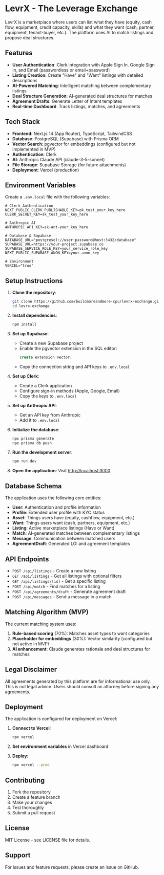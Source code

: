 # LevrX - The Leverage Exchange

LevrX is a marketplace where users can list what they have (equity, cash flow, equipment, credit capacity, skills) and what they want (cash, partner, equipment, tenant-buyer, etc.). The platform uses AI to match listings and propose deal structures.

## Features

- **User Authentication**: Clerk integration with Apple Sign In, Google Sign In, and Email (passwordless or email+password)
- **Listing Creation**: Create "Have" and "Want" listings with detailed descriptions
- **AI-Powered Matching**: Intelligent matching between complementary listings
- **Deal Structure Generation**: AI-generated deal structures for matches
- **Agreement Drafts**: Generate Letter of Intent templates
- **Real-time Dashboard**: Track listings, matches, and agreements

## Tech Stack

- **Frontend**: Next.js 14 (App Router), TypeScript, TailwindCSS
- **Database**: PostgreSQL (Supabase) with Prisma ORM
- **Vector Search**: pgvector for embeddings (configured but not implemented in MVP)
- **Authentication**: Clerk
- **AI**: Anthropic Claude API (claude-3-5-sonnet)
- **File Storage**: Supabase Storage (for future attachments)
- **Deployment**: Vercel (production)

## Environment Variables

Create a `.env.local` file with the following variables:

```env
# Clerk Authentication
NEXT_PUBLIC_CLERK_PUBLISHABLE_KEY=pk_test_your_key_here
CLERK_SECRET_KEY=sk_test_your_key_here

# Anthropic AI
ANTHROPIC_API_KEY=sk-ant-your_key_here

# Database & Supabase
DATABASE_URL="postgresql://user:password@host:5432/database"
SUPABASE_URL=https://your-project.supabase.co
SUPABASE_SERVICE_ROLE_KEY=your_service_role_key
NEXT_PUBLIC_SUPABASE_ANON_KEY=your_anon_key

# Environment
VERCEL="true"
```

## Setup Instructions

1. **Clone the repository**:
   ```bash
   git clone https://github.com/buildmoreandmore-cpu/levrx-exchange.git
   cd levrx-exchange
   ```

2. **Install dependencies**:
   ```bash
   npm install
   ```

3. **Set up Supabase**:
   - Create a new Supabase project
   - Enable the pgvector extension in the SQL editor:
     ```sql
     create extension vector;
     ```
   - Copy the connection string and API keys to `.env.local`

4. **Set up Clerk**:
   - Create a Clerk application
   - Configure sign-in methods (Apple, Google, Email)
   - Copy the keys to `.env.local`

5. **Set up Anthropic API**:
   - Get an API key from Anthropic
   - Add it to `.env.local`

6. **Initialize the database**:
   ```bash
   npx prisma generate
   npx prisma db push
   ```

7. **Run the development server**:
   ```bash
   npm run dev
   ```

8. **Open the application**:
   Visit [http://localhost:3000](http://localhost:3000)

## Database Schema

The application uses the following core entities:

- **User**: Authentication and profile information
- **Profile**: Extended user profile with KYC status
- **Asset**: Things users have (equity, cashflow, equipment, etc.)
- **Want**: Things users want (cash, partners, equipment, etc.)
- **Listing**: Active marketplace listings (Have or Want)
- **Match**: AI-generated matches between complementary listings
- **Message**: Communication between matched users
- **AgreementDraft**: Generated LOI and agreement templates

## API Endpoints

- `POST /api/listings` - Create a new listing
- `GET /api/listings` - Get all listings with optional filters
- `GET /api/listings/[id]` - Get a specific listing
- `POST /api/match` - Find matches for a listing
- `POST /api/agreements/draft` - Generate agreement draft
- `POST /api/messages` - Send a message in a match

## Matching Algorithm (MVP)

The current matching system uses:
1. **Rule-based scoring** (70%): Matches asset types to want categories
2. **Placeholder for embeddings** (30%): Vector similarity (configured but not active in MVP)
3. **AI enhancement**: Claude generates rationale and deal structures for matches

## Legal Disclaimer

All agreements generated by this platform are for informational use only. This is not legal advice. Users should consult an attorney before signing any agreements.

## Deployment

The application is configured for deployment on Vercel:

1. **Connect to Vercel**:
   ```bash
   npx vercel
   ```

2. **Set environment variables** in Vercel dashboard

3. **Deploy**:
   ```bash
   npx vercel --prod
   ```

## Contributing

1. Fork the repository
2. Create a feature branch
3. Make your changes
4. Test thoroughly
5. Submit a pull request

## License

MIT License - see LICENSE file for details.

## Support

For issues and feature requests, please create an issue on GitHub.